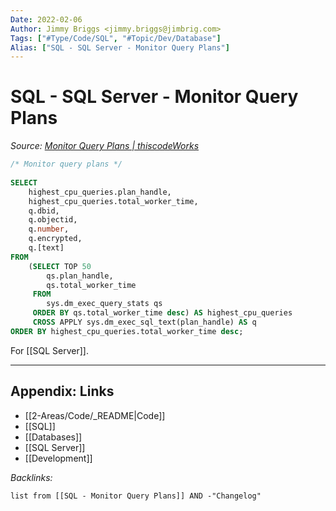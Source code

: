 ```yaml
---
Date: 2022-02-06
Author: Jimmy Briggs <jimmy.briggs@jimbrig.com>
Tags: ["#Type/Code/SQL", "#Topic/Dev/Database"]
Alias: ["SQL - SQL Server - Monitor Query Plans"]
---
```


# SQL - SQL Server - Monitor Query Plans

*Source: [Monitor Query Plans | thiscodeWorks](https://www.thiscodeworks.com/61faf27fb783be0015bbaf7e)*

```SQL
/* Monitor query plans */
 
SELECT
    highest_cpu_queries.plan_handle,  
    highest_cpu_queries.total_worker_time, 
    q.dbid, 
    q.objectid, 
    q.number, 
    q.encrypted, 
    q.[text] 
FROM 
    (SELECT TOP 50  
        qs.plan_handle,  
        qs.total_worker_time 
     FROM 
        sys.dm_exec_query_stats qs 
     ORDER BY qs.total_worker_time desc) AS highest_cpu_queries 
     CROSS APPLY sys.dm_exec_sql_text(plan_handle) AS q 
ORDER BY highest_cpu_queries.total_worker_time desc;
```

For [[SQL Server]].

***

## Appendix: Links

- [[2-Areas/Code/_README|Code]]
- [[SQL]]
- [[Databases]]
- [[SQL Server]]
- [[Development]]

*Backlinks:*

```dataview
list from [[SQL - Monitor Query Plans]] AND -"Changelog"
```